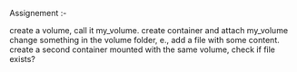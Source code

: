 Assignement :-

create a volume, call it my_volume.
create container and attach my_volume
change something in the volume folder, e., add a file with some content.
create a second container mounted with the same volume, check if file exists?